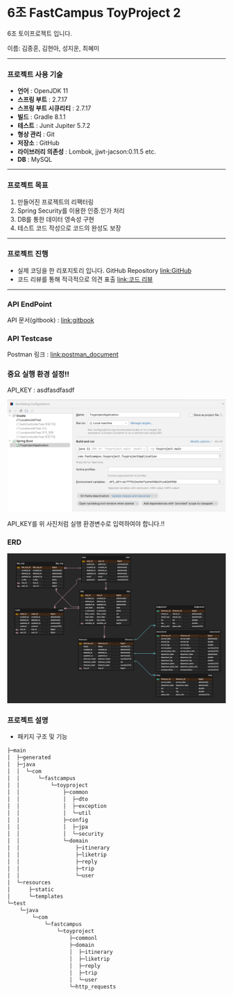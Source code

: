  6조 FastCampus ToyProject 2
=======================

6조 토이프로젝트 입니다.

이름: 김종훈, 김현아, 성지운, 최혜미

- - -

### 프로젝트 사용 기술

- **언어** : OpenJDK 11
- **스프링 부트** : 2.7.17
- **스프링 부트 시큐리티** : 2.7.17
- **빌드** : Gradle 8.1.1
- **테스트** : Junit Jupiter 5.7.2
- **형상 관리** : Git
- **저장소** : GitHub
- **라이브러리 의존성** : Lombok, jjwt-jacson:0.11.5 etc.
- **DB** : MySQL

- - -

### 프로젝트 목표

1. 만들어진 프로젝트의 리팩터링
2. Spring Security를 이용한 인증.인가 처리
3. DB를 통한 데이터 영속성 구현
4. 테스트 코드 작성으로 코드의 완성도 보장


- - -

### 프로젝트 진행

- 실제 코딩을 한 리포지토리 입니다. GitHub Repository [link:GitHub](https://github.com/FC-BE-ToyProject-Team6/KDT_Y_BE_Toy_Project3_DEV)
- 코드 리뷰를 통해 적극적으로 의견 표출 [link:코드 리뷰](https://github.com/FC-BE-ToyProject-Team6/KDT_Y_BE_Toy_Project3_DEV/pulls?q=is%3Apr+is%3Aclosed)
- - -

### API EndPoint

API 문서(gitbook) : [link:gitbook](https://trip-itinerary-sns-api.gitbook.io/toyproject-03/)

### API Testcase

Postman 링크 : [link:postman_document](https://www.postman.com/winter-trinity-386393/workspace/toyproject3/documentation/11357776-e0fd65cd-d99a-40da-a814-2a170eb82f7d)

### 중요 실행 환경 설정!!

API_KEY : asdfasdfasdf

![img_2.png](img_2.png)

API_KEY를 위 사진처럼 실행 환경변수로 입력하여야 합니다.!!


### ERD

![img_1.png](img_1.png)



### 프로젝트 설명
- 패키지 구조 및 기능
```
├─main
│  ├─generated
│  ├─java
│  │  └─com
│  │      └─fastcampus
│  │          └─toyproject
│  │              ├─common
│  │              │  ├─dto
│  │              │  ├─exception
│  │              │  └─util
│  │              ├─config
│  │              │  ├─jpa
│  │              │  └─security  
│  │              └─domain
│  │                  ├─itinerary
│  │                  ├─liketrip 
│  │                  ├─reply    
│  │                  ├─trip     
│  │                  └─user     
│  └─resources
│      ├─static
│      └─templates
└─test
    └─java
        └─com
            └─fastcampus
                └─toyproject
                    ├─commonl
                    ├─domain
                    │  ├─itinerary
                    │  ├─liketrip
                    │  ├─reply
                    │  ├─trip
                    │  └─user
                    └─http_requests
 ```
 















